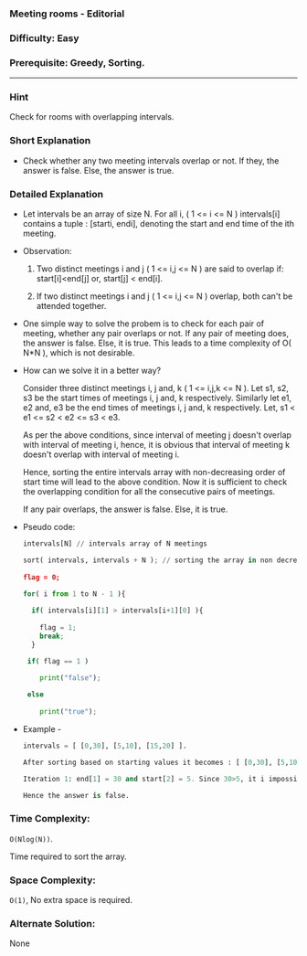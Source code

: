 ### Meeting rooms - Editorial

### Difficulty: Easy

### Prerequisite:  Greedy, Sorting.
---
### Hint

Check for rooms with overlapping intervals. 

### Short Explanation

* Check whether any two meeting intervals overlap or not. If they, the answer is false. Else, the answer is true.

### Detailed Explanation

* Let intervals be an array of size N. For all i, ( 1 <= i <= N )  intervals[i] contains a tuple : [starti, endi], denoting the start and end time of the ith meeting.

* Observation:

  1. Two distinct meetings i and j ( 1 <= i,j <= N ) are said to overlap if:
     start[i]<end[j] or, start[j] < end[i].  

  2. If two distinct meetings i and j ( 1 <= i,j <= N ) overlap, both can't be attended together.

* One simple way to solve the probem is to check for each pair of meeting, whether any pair overlaps or not. If any pair of meeting does, the answer is false. Else, it is true.
  This leads to a time complexity of O( N*N ), which is not desirable.

* How can we solve it in a better way?

  Consider three distinct meetings i, j and, k ( 1 <= i,j,k <= N ). Let s1, s2, s3 be the start times of meetings i, j and, k respectively. Similarly let e1, e2 and, e3 be the end times of meetings i, j and, k respectively.
  Let,
  s1 < e1 <= s2 < e2 <= s3 < e3.
  
  As per the above conditions, since interval of meeting j doesn't overlap with interval of meeting i, hence, it is obvious that interval of meeting k doesn't overlap with interval of meeting i.
 
  Hence, sorting the entire intervals array with non-decreasing order of start time will lead to the above condition. Now it is sufficient to check the overlapping condition for all the consecutive pairs of meetings. 
  
  If any pair overlaps, the answer is false. Else, it is true.


* Pseudo code:
  
  ```python
  intervals[N] // intervals array of N meetings
  
  sort( intervals, intervals + N ); // sorting the array in non decreasing order of meeting's start time
   
  flag = 0;
 
  for( i from 1 to N - 1 ){
  
    if( intervals[i][1] > intervals[i+1][0] ){
    
      flag = 1;
      break;
    }

   if( flag == 1 )
   
      print("false");

   else
   
      print("true");
  ```
* Example -
  ```python
  intervals = [ [0,30], [5,10], [15,20] ].
  
  After sorting based on starting values it becomes : [ [0,30], [5,10], [15,20] ].

  Iteration 1: end[1] = 30 and start[2] = 5. Since 30>5, it i impossible to attend both the meetings together.

  Hence the answer is false.
  ```
### Time Complexity:

`O(Nlog(N))`.

Time required to sort the array.

### Space Complexity:

`O(1)`, No extra space is required.

### Alternate Solution:

None
